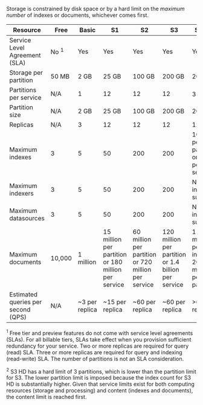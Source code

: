 Storage is constrained by disk space or by a hard limit on the *maximum number* of indexes or documents, whichever comes first.

| Resource | Free | Basic | S1 | S2 | S3 | S3 HD |
| --- | --- | --- | --- | --- | --- | --- |
| Service Level Agreement (SLA) |No <sup>1</sup> |Yes |Yes |Yes |Yes |Yes |
| Storage per partition |50 MB |2 GB |25 GB |100 GB |200 GB |200 GB |
| Partitions per service |N/A |1 |12 |12 |12 |3 <sup>2</sup> |
| Partition size |N/A |2 GB |25 GB |100 GB |200 GB |200 GB |
| Replicas |N/A |3 |12 |12 |12 |12 |
| Maximum indexes |3 |5 |50 |200 |200 |1000 per partition or 3000 per service |
| Maximum indexers |3 |5 |50 |200 |200 |No indexer support |
| Maximum datasources |3 |5 |50 |200 |200 |No indexer support |
| Maximum documents |10,000 |1 million |15 million per partition or 180 million per service |60 million per partition or 720 million per service |120 million per partition or 1.4 billion per service |1 million per index or 200 million per partition |
| Estimated queries per second (QPS) |N/A |~3 per replica |~15 per replica |~60 per replica |~60 per replica |>60 per replica |

<sup>1</sup> Free tier and preview features do not come with service level agreements (SLAs). For all billable tiers, SLAs take effect when you provision sufficient redundancy for your service. Two or more replicas are required for query (read) SLA. Three or more replicas are required for query and indexing (read-write) SLA. The number of partitions is not an SLA consideration. 

<sup>2</sup> S3 HD has a hard limit of 3 partitions, which is lower than the partition limit for S3. The lower partition limit is imposed because the index count for S3 HD is substantially higher. Given that service limits exist for both computing resources (storage and processing) and content (indexes and documents), the content limit is reached first.

